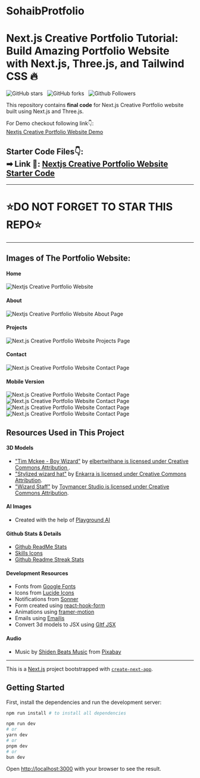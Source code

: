 # SohaibProtfolio
# Next.js Creative Portfolio Tutorial: Build Amazing Portfolio Website with Next.js, Three.js, and Tailwind CSS 🔥

![GitHub stars](https://img.shields.io/github/stars/SohaibTouseef/Next.js-Creative-Portfolio-Website?style=social&logo=ApacheSpark&label=Stars)&nbsp;&nbsp;
![GitHub forks](https://img.shields.io/github/forks/SohaibTouseef/Next.js-Creative-Portfolio-Website?style=social&logo=KashFlow&maxAge=3600)&nbsp;&nbsp;
![Github Followers](https://img.shields.io/github/followers/SohaibTouseef.svg?style=social&label=Follow)&nbsp;&nbsp;<br />

This repository contains **final code** for Next.js Creative Portfolio website built using Next.js and Three.js. <br />

For Demo checkout following link👇: <br />
[Nextjs Creative Portfolio Website Demo](https://protfolio-mu-three.vercel.app/) <br />

Starter Code Files👇: <br />
➡ Link 💚: [Nextjs Creative Portfolio Website Starter Code](https://github.com/SohaibTouseef125/3DProtfolio) <br />
-

---
# ⭐DO NOT FORGET TO STAR THIS REPO⭐
---

## Images of The Portfolio Website:

#### Home
![Nextjs Creative Portfolio Website](https://github.com/SohaibTouseef/Protfolio/blob/main/SohaibProtfolio/public/wesite-images/Home-desktop.png.png)

#### About
![Nextjs Creative Portfolio Website About Page](https://github.com/SohaibTouseef/Protfolio/blob/main/SohaibProtfolio/public/wesite-images/About-desktop-full.png.png)

#### Projects
![Next.js Creative Portfolio Website Projects Page](https://github.com/SohaibTouseef/Protfolio/blob/main/SohaibProtfolio/public/wesite-images/Projects-desktop.png.png)

#### Contact
![Next.js Creative Portfolio Website Contact Page](https://github.com/SohaibTouseef/Protfolio/blob/main/SohaibProtfolio/public/wesite-images/Contact-desktop.png.png)

#### Mobile Version
![Next.js Creative Portfolio Website Contact Page](https://github.com/SohaibTouseef/Protfolio/blob/main/SohaibProtfolio/public/wesite-images/Home-mobile.png.png)
![Next.js Creative Portfolio Website Contact Page](https://github.com/SohaibTouseef/Protfolio/blob/main/SohaibProtfolio/public/wesite-images/About-mobile.png.png)
![Next.js Creative Portfolio Website Contact Page](https://github.com/SohaibTouseef/Protfolio/blob/main/SohaibProtfolio/public/wesite-images/Projects-moblie.png.png)
![Next.js Creative Portfolio Website Contact Page](https://github.com/SohaibTouseef/Protfolio/blob/main/SohaibProtfolio/public/wesite-images/Contact-mobile.png.png)

## Resources Used in This Project

#### 3D Models

- ["Tim Mckee - Boy Wizard"](https://skfb.ly/6YATu) by [elbertwithane is licensed under Creative Commons Attribution ](http://creativecommons.org/licenses/by/4.0/).
- ["Stylized wizard hat"](https://skfb.ly/ozxOQ) by [Enkarra is licensed under Creative Commons Attribution](http://creativecommons.org/licenses/by/4.0/).
- ["Wizard Staff"](https://skfb.ly/6QYZw) by [Toymancer Studio is licensed under Creative Commons Attribution](http://creativecommons.org/licenses/by/4.0/).

#### AI Images

- Created with the help of [Playground AI](https://playgroundai.com/)

#### Github Stats & Details

- [Github ReadMe Stats](https://github.com/anuraghazra/github-readme-stats)
- [Skills Icons](https://github.com/tandpfun/skill-icons)
- [Github Readme Streak Stats](https://github.com/denvercoder1/github-readme-streak-stats)

#### Development Resources

- Fonts from [Google Fonts](https://fonts.google.com/) <br />
- Icons from [Lucide Icons](https://lucide.dev/) <br />
- Notifications from [Sonner](https://sonner.emilkowal.ski/) <br />
- Form created using [react-hook-form](https://react-hook-form.com/) <br />
- Animations using [framer-motion](https://www.framer.com/motion/) <br />
- Emails using [Emailjs](https://www.emailjs.com/) <br />
- Convert 3d models to JSX using [Gltf JSX](https://github.com/pmndrs/gltfjsx)

#### Audio 

- Music by <a href="https://pixabay.com/users/shidenbeatsmusic-25676252/?utm_source=link-attribution&utm_medium=referral&utm_campaign=music&utm_content=20772">Shiden Beats Music</a> from <a href="https://pixabay.com/music//?utm_source=link-attribution&utm_medium=referral&utm_campaign=music&utm_content=20772">Pixabay</a>

---

This is a [Next.js](https://nextjs.org/) project bootstrapped with [`create-next-app`](https://github.com/vercel/next.js/tree/canary/packages/create-next-app).

## Getting Started

First, install the dependencies and run the development server:

```bash
npm run install # to install all dependencies

npm run dev
# or
yarn dev
# or
pnpm dev
# or
bun dev
```

Open [http://localhost:3000](http://localhost:3000) with your browser to see the result.
